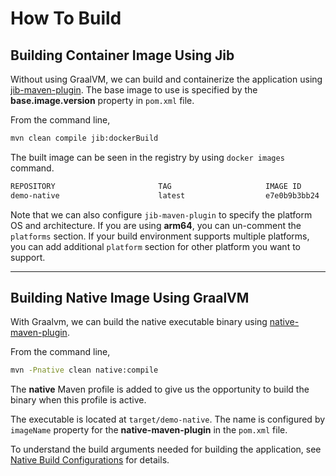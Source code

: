 # How To Build

## Building Container Image Using Jib

Without using GraalVM, we can build and containerize the application using [jib-maven-plugin](https://github.com/GoogleContainerTools/jib/tree/master/jib-maven-plugin).
The base image to use is specified by the **base.image.version** property in `pom.xml` file.

From the command line,

```bash
mvn clean compile jib:dockerBuild
```

The built image can be seen in the registry by using `docker images` command.

```bash
REPOSITORY                       TAG                     IMAGE ID       CREATED          SIZE
demo-native                      latest                  e7e0b9b3bb24   7 seconds ago    297MB
```

Note that we can also configure `jib-maven-plugin` to specify the platform OS and architecture. If you are using **arm64**, you can un-comment the `platforms` section. If your build environment supports multiple platforms, you can add additional `platform` section for other platform you want to support.


---

## Building Native Image Using GraalVM

With Graalvm, we can build the native executable binary using [native-maven-plugin](https://graalvm.github.io/native-build-tools/latest/maven-plugin.html).

From the command line,

```bash
mvn -Pnative clean native:compile
```

The **native** Maven profile is added to give us the opportunity to build the binary when this profile is active.

The executable is located at `target/demo-native`. The name is configured by `imageName` property for the **native-maven-plugin** in the `pom.xml` file.

To understand the build arguments needed for building the application, see [Native Build Configurations](./native.md) for details.


<br>
